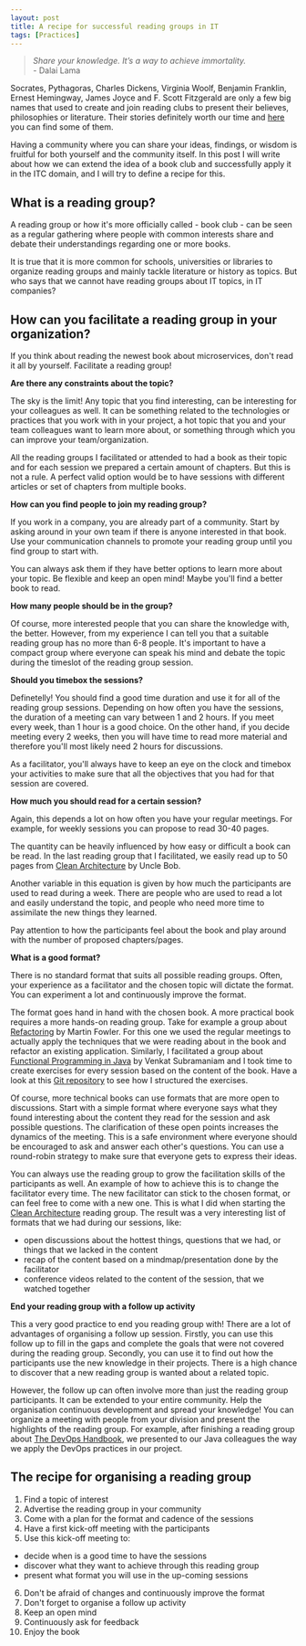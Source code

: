 ```yaml
---
layout: post
title: A recipe for successful reading groups in IT
tags: [Practices]
---
```


> *Share your knowledge. It’s a way to achieve immortality.* <br/> \- Dalai Lama

Socrates, Pythagoras, Charles Dickens, Virginia Woolf, Benjamin Franklin, Ernest Hemingway, James Joyce and F. Scott Fitzgerald 
are only a few big names that used to create and join reading clubs to present their believes, philosophies or 
literature. Their stories definitely worth our time and [here](https://medium.com/the-mission/the-best-book-clubs-throughout-history-d45537334de0)
you can find some of them.

Having a community where you can share your ideas, findings, or wisdom is fruitful for both yourself and the community itself.
In this post I will write about how we can extend the idea of a book club and successfully apply it in the
ITC domain, and I will try to define a recipe for this.

<!--- excerpt -->

## What is a reading group?

A reading group or how it's more officially called - book club - can be seen as a regular gathering where
people with common interests share and debate their understandings regarding one or more books.

It is true that it is more common for schools, universities or libraries to organize reading groups and mainly tackle
literature or history as topics. But who says that we cannot have reading groups about IT topics, in IT companies?

## How can you facilitate a reading group in your organization?

If you think about reading the newest book about microservices, don't read it all by yourself. Facilitate a reading group!

**Are there any constraints about the topic?**

The sky is the limit! Any topic that you find interesting, can be interesting for your colleagues as well. 
It can be something related to the technologies or practices that you work with in your project, a hot
topic that you and your team colleagues want to learn more about, or something through which you can improve
your team/organization. 

All the reading groups I facilitated or attended to had a book as their topic and for each session we prepared 
a certain amount of chapters. But this is not a rule. A perfect valid option would be to have sessions with
different articles or set of chapters from multiple books.

**How can you find people to join my reading group?**

If you work in a company, you are already part of a community. Start by asking around in your own team if there is
anyone interested in that book. Use your communication channels to promote your reading group until you find
group to start with.

You can always ask them if they have better options to learn more about your topic.
Be flexible and keep an open mind! Maybe you'll find a better book to read.

**How many people should be in the group?**

Of course, more interested people that you can share the knowledge with, the better. However, from my experience I
can tell you that a suitable reading group has no more than 6-8 people. It's important to have a compact group
where everyone can speak his mind and debate the topic during the timeslot of the reading group session.

**Should you timebox the sessions?**

Definetelly! You should find a good time duration and use it for all of the reading group sessions.
Depending on how often you have the sessions, the duration of a meeting can vary between 1 and 2 hours.
If you meet every week, than 1 hour is a good choice. On the other hand, if you decide meeting every 2 weeks, then
you will have time to read more material and therefore you'll most likely need 2 hours for discussions.

As a facilitator, you'll always have to keep an eye on the clock and timebox your activities to make sure that
all the objectives that you had for that session are covered.

**How much you should read for a certain session?**

Again, this depends a lot on how often you have your regular meetings. For example, for weekly sessions
you can propose to read 30-40 pages. 

The quantity can be heavily influenced by how easy or difficult a book can be read.
In the last reading group that I facilitated, we easily read up to 50 pages from
[Clean Architecture](https://books.google.ro/books?id=uGE1DwAAQBAJ&q=clean+architecture&dq=clean+architecture&hl=ro&sa=X&ved=0ahUKEwiyrar-797eAhXFBiwKHV26BKgQ6AEIKzAA)
 by Uncle Bob.

Another variable in this equation is given by how much the participants are used to read during a week. There are 
people who are used to read a lot and easily understand the topic, and people who need more time to assimilate 
the new things they learned.

Pay attention to how the participants feel about the book and play around with the number of proposed chapters/pages.

**What is a good format?**

There is no standard format that suits all possible reading groups. Often, your experience as a facilitator and
the chosen topic will dictate the format. You can experiment a lot and continuously improve the format.

The format goes hand in hand with the chosen book. A more practical book requires a
more hands-on reading group. Take for example a group about
[Refactoring](https://books.google.ro/books?id=HmrDHwgkbPsC&printsec=frontcover&dq=refactoring&hl=ro&sa=X&ved=0ahUKEwjPtuGY897eAhUFw4sKHRqvCFUQ6AEIKDAA#v=onepage&q=refactoring&f=false)
by Martin Fowler. For this one we used
the regular meetings to actually apply the techniques that we were reading about in the book and refactor an existing
application. Similarly, I facilitated a group about 
[Functional Programming in Java](https://books.google.ro/books?id=_g5QDwAAQBAJ&pg=PT231&dq=functional+programming+in+java&hl=ro&sa=X&ved=0ahUKEwi3uay6897eAhUxp4sKHfJuAJwQ6AEIMDAB#v=onepage&q=functional%20programming%20in%20java&f=false)
by Venkat Subramaniam and I
took time to create exercises for every session based on the content of the book. Have a look at this
[Git repository](https://github.com/valentinabojan/functional-programming) to see how I structured the exercises.

Of course, more technical books can use formats that are more open to discussions.
Start with a simple format where everyone says what they found interesting about the content they read for the
session and ask possible questions. The clarification of these open points increases the dynamics of the
meeting. This is a safe environment where everyone should be encouraged to ask and answer each other's questions.
You can use a round-robin strategy to make sure that everyone gets to express their ideas.

You can always use the reading group to grow the facilitation skills of the participants as well. An example of
how to achieve this is to change the facilitator every time. The new facilitator can stick to the chosen format, or
can feel free to come with a new one. This is what I did when starting the
[Clean Architecture](https://books.google.ro/books?id=uGE1DwAAQBAJ&q=clean+architecture&dq=clean+architecture&hl=ro&sa=X&ved=0ahUKEwiyrar-797eAhXFBiwKHV26BKgQ6AEIKzAA)
reading group. The result was a very interesting list of formats that we had during our sessions, like:
- open discussions about the hottest things, questions that we had, or things that we lacked in the content
- recap of the content based on a mindmap/presentation done by the facilitator
- conference videos related to the content of the session, that we watched together

**End your reading group with a follow up activity**

This a very good practice to end you reading group with! There are a lot of advantages of organising a follow up
session. Firstly, you can use this follow up to fill in the gaps and complete the goals that were not covered
during the reading group. Secondly, you can use it to find out how the participants use the new knowledge in their
projects. There is a high chance to discover that a new reading group is wanted about a related topic.

However, the follow up can often involve more than just the reading group participants. It can be extended to your
entire community. Help the organisation continuous development and spread your knowledge! You can
organize a meeting with people from your division and present the highlights of the reading group. For example,
after finishing a reading group about
[The DevOps Handbook](https://books.google.ro/books?id=ui8hDgAAQBAJ&printsec=frontcover&dq=devops+handbook&hl=ro&sa=X&ved=0ahUKEwjQ8cez997eAhVMlCwKHeEHBXUQ6AEIKDAA#v=onepage&q=devops%20handbook&f=false),
we presented to our Java colleagues the way we apply the DevOps practices in our project.

## The recipe for organising a reading group
1. Find a topic of interest
2. Advertise the reading group in your community
3. Come with a plan for the format and cadence of the sessions
4. Have a first kick-off meeting with the participants
5. Use this kick-off meeting to:
- decide when is a good time to have the sessions
- discover what they want to achieve through this reading group
- present what format you will use in the up-coming sessions
6. Don't be afraid of changes and continuously improve the format 
7. Don't forget to organise a follow up activity 
8. Keep an open mind
9. Continuously ask for feedback
10. Enjoy the book
